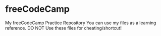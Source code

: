 # freeCodeCamp
My freeCodeCamp Practice Repository
You can use my files as a learning reference.
DO NOT Use these files for cheating/shortcut!
